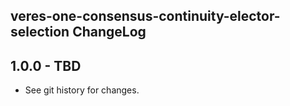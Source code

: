 ## veres-one-consensus-continuity-elector-selection ChangeLog

## 1.0.0 - TBD

- See git history for changes.
